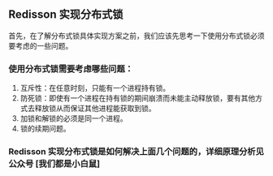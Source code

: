## Redisson 实现分布式锁

首先，在了解分布式锁具体实现方案之前，我们应该先思考一下使用分布式锁必须要考虑的一些问题。

### 使用分布式锁需要考虑哪些问题：

1. 互斥性：在任意时刻，只能有一个进程持有锁。
2. 防死锁：即使有一个进程在持有锁的期间崩溃而未能主动释放锁，要有其他方式去释放锁从而保证其他进程能获取到锁。
3. 加锁和解锁的必须是同一个进程。
4. 锁的续期问题。

### Redisson 实现分布式锁是如何解决上面几个问题的，详细原理分析见公众号 [我们都是小白鼠]